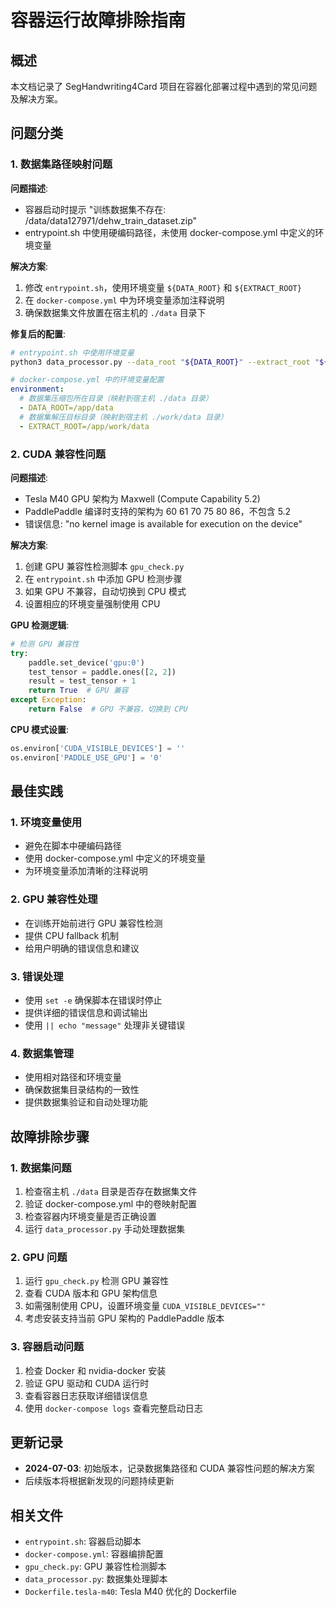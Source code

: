 # 容器运行故障排除指南

## 概述

本文档记录了 SegHandwriting4Card 项目在容器化部署过程中遇到的常见问题及解决方案。

## 问题分类

### 1. 数据集路径映射问题

**问题描述**: 
- 容器启动时提示 "训练数据集不存在: /data/data127971/dehw_train_dataset.zip"
- entrypoint.sh 中使用硬编码路径，未使用 docker-compose.yml 中定义的环境变量

**解决方案**:
1. 修改 `entrypoint.sh`，使用环境变量 `${DATA_ROOT}` 和 `${EXTRACT_ROOT}`
2. 在 `docker-compose.yml` 中为环境变量添加注释说明
3. 确保数据集文件放置在宿主机的 `./data` 目录下

**修复后的配置**:
```bash
# entrypoint.sh 中使用环境变量
python3 data_processor.py --data_root "${DATA_ROOT}" --extract_root "${EXTRACT_ROOT}"
```

```yaml
# docker-compose.yml 中的环境变量配置
environment:
  # 数据集压缩包所在目录（映射到宿主机 ./data 目录）
  - DATA_ROOT=/app/data
  # 数据集解压目标目录（映射到宿主机 ./work/data 目录）
  - EXTRACT_ROOT=/app/work/data
```

### 2. CUDA 兼容性问题

**问题描述**:
- Tesla M40 GPU 架构为 Maxwell (Compute Capability 5.2)
- PaddlePaddle 编译时支持的架构为 60 61 70 75 80 86，不包含 5.2
- 错误信息: "no kernel image is available for execution on the device"

**解决方案**:
1. 创建 GPU 兼容性检测脚本 `gpu_check.py`
2. 在 `entrypoint.sh` 中添加 GPU 检测步骤
3. 如果 GPU 不兼容，自动切换到 CPU 模式
4. 设置相应的环境变量强制使用 CPU

**GPU 检测逻辑**:
```python
# 检测 GPU 兼容性
try:
    paddle.set_device('gpu:0')
    test_tensor = paddle.ones([2, 2])
    result = test_tensor + 1
    return True  # GPU 兼容
except Exception:
    return False  # GPU 不兼容，切换到 CPU
```

**CPU 模式设置**:
```python
os.environ['CUDA_VISIBLE_DEVICES'] = ''
os.environ['PADDLE_USE_GPU'] = '0'
```

## 最佳实践

### 1. 环境变量使用
- 避免在脚本中硬编码路径
- 使用 docker-compose.yml 中定义的环境变量
- 为环境变量添加清晰的注释说明

### 2. GPU 兼容性处理
- 在训练开始前进行 GPU 兼容性检测
- 提供 CPU fallback 机制
- 给用户明确的错误信息和建议

### 3. 错误处理
- 使用 `set -e` 确保脚本在错误时停止
- 提供详细的错误信息和调试输出
- 使用 `|| echo "message"` 处理非关键错误

### 4. 数据集管理
- 使用相对路径和环境变量
- 确保数据集目录结构的一致性
- 提供数据集验证和自动处理功能

## 故障排除步骤

### 1. 数据集问题
1. 检查宿主机 `./data` 目录是否存在数据集文件
2. 验证 docker-compose.yml 中的卷映射配置
3. 检查容器内环境变量是否正确设置
4. 运行 `data_processor.py` 手动处理数据集

### 2. GPU 问题
1. 运行 `gpu_check.py` 检测 GPU 兼容性
2. 查看 CUDA 版本和 GPU 架构信息
3. 如需强制使用 CPU，设置环境变量 `CUDA_VISIBLE_DEVICES=""`
4. 考虑安装支持当前 GPU 架构的 PaddlePaddle 版本

### 3. 容器启动问题
1. 检查 Docker 和 nvidia-docker 安装
2. 验证 GPU 驱动和 CUDA 运行时
3. 查看容器日志获取详细错误信息
4. 使用 `docker-compose logs` 查看完整启动日志

## 更新记录

- **2024-07-03**: 初始版本，记录数据集路径和 CUDA 兼容性问题的解决方案
- 后续版本将根据新发现的问题持续更新

## 相关文件

- `entrypoint.sh`: 容器启动脚本
- `docker-compose.yml`: 容器编排配置
- `gpu_check.py`: GPU 兼容性检测脚本
- `data_processor.py`: 数据集处理脚本
- `Dockerfile.tesla-m40`: Tesla M40 优化的 Dockerfile